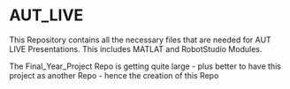 # AUT_LIVE
This Repository contains all the necessary files that are needed for AUT LIVE Presentations. This includes MATLAT and RobotStudio Modules.

The Final_Year_Project Repo is getting quite large - plus better to have this project as another Repo - hence the creation of this Repo
